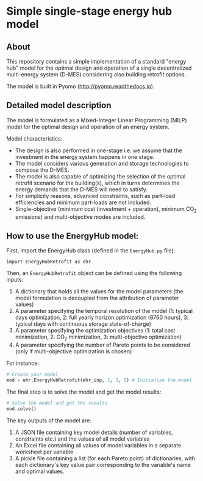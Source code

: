 # Simple single-stage energy hub model

## About

This repository contains a simple implementation of a standard "energy hub" model for the optimal design and operation of a single decentralized multi-energy system (D-MES) considering also building retrofit options.

The model is built in Pyomo (http://pyomo.readthedocs.io).

## Detailed model description

The model is formulated as a Mixed-Integer Linear Programming (MILP) model for the optimal design and operation of an energy system.

Model characteristics:

* The design is also performed in one-stage i.e. we assume that the investment in the energy system happens in one stage.
* The model considers various generation and storage technologies to compose the D-MES.
* The model is also capable of optimizing the selection of the optimal retrofit scenario for the building(s), which in turns determines the energy demands that the D-MES will need to satisfy. 
* For simplicity reasons, advanced constraints, such as part-load efficiencies and minimum part-loads are not included.
* Single-objective (minimum cost (investment + operation), minimum CO<sub>2</sub> emissions) and multi-objective modes are included.

## How to use the EnergyHub model:

First, import the EnergyHub class (defined in the `EnergyHub.py` file):
```
import EnergyHubRetrofit as ehr
```
Then, an `EnergyHubRetrofit` object can be defined using the following inputs:

1. A dictionary that holds all the values for the model parameters (the model formulation is decoupled from the attribution of parameter values)
2. A parameter specifying the temporal resolution of the model (1: typical days optimization, 2: full yearly horizon optimization (8760 hours), 3: typical days with continuous storage state-of-charge)
3. A parameter specifying the optimization objectives (1: total cost minimization, 2: CO<sub>2</sub> minimization, 3: multi-objective optimization)
4. A parameter specifying the number of Pareto points to be considered (only if multi-objective optimization is chosen)
  
For instance:
```python
# Create your model
mod = ehr.EnergyHubRetrofit(ehr_inp, 1, 3, 5) # Initialize the model
```
The final step is to solve the model and get the model results:
```python
# Solve the model and get the results
mod.solve()
```
The key outputs of the model are:
1. A JSON file containing key model details (number of variables, constraints etc.) and the values of all model variables
2. An Excel file containing all values of model variables in a separate worksheet per variable
3. A pickle file containing a list (for each Pareto point) of dictionaries, with each dictionary's key value pair corresponding to the variable's name and optimal values.